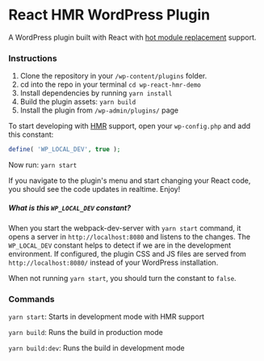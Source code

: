 # React HMR WordPress Plugin

A WordPress plugin built with React with [hot module replacement](https://webpack.js.org/concepts/hot-module-replacement/) support.

### Instructions

1. Clone the repository in your `/wp-content/plugins` folder.
1. cd into the repo in your terminal `cd wp-react-hmr-demo`
1. Install dependencies by running `yarn install`
1. Build the plugin assets: `yarn build`
1. Install the plugin from `/wp-admin/plugins/` page

To start developing with [HMR](https://webpack.js.org/concepts/hot-module-replacement/) support, open your `wp-config.php` and add this constant:

```php
define( 'WP_LOCAL_DEV', true );
```

Now run: `yarn start`

If you navigate to the plugin's menu and start changing your React code, you should see the code updates in realtime. Enjoy!

##### What is this `WP_LOCAL_DEV` constant?

When you start the webpack-dev-server with `yarn start` command, it opens a server in `http://localhost:8080` and listens to the changes. The `WP_LOCAL_DEV` constant helps to detect if we are in the development environment. If configured, the plugin CSS and JS files are served from `http://localhost:8080/` instead of your WordPress installation.

When not running `yarn start`, you should turn the constant to `false`.

### Commands

`yarn start`: Starts in development mode with HMR support

`yarn build`: Runs the build in production mode

`yarn build:dev`: Runs the build in development mode
